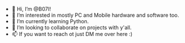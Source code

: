 - 👋 Hi, I’m @B07I!
- 👀 I’m interested in mostly PC and Mobile hardware and software too.
- 🌱 I’m currently learning Python.
- 💞️ I’m looking to collaborate on projects with y'all.
- 📫 If you want to reach ot just DM me over here :)

<!---
B07I/B07I is a ✨ special ✨ repository because its `README.md` (this file) appears on your GitHub profile.
You can click the Preview link to take a look at your changes.
--->
